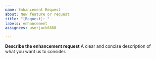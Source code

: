 ```yaml
---
name: Enhancement Request
about: New feature or request
title: "[Request]: "
labels: enhancement
assignees: userjack6880

---
```


**Describe the enhancement request**
A clear and concise description of what you want us to consider.
